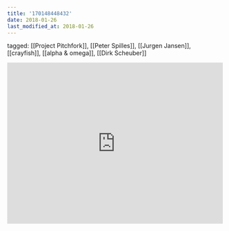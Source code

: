 ```yaml
---
title: '170148448432'
date: 2018-01-26
last_modified_at: 2018-01-26
---
```

tagged: [[Project Pitchfork]], [[Peter Spilles]], [[Jurgen Jansen]], [[crayfish]], [[alpha & omega]], [[Dirk Scheuber]]
<iframe allow="accelerometer; autoplay; clipboard-write; encrypted-media; gyroscope; picture-in-picture" allowfullscreen="" frameborder="0" height="375" id="youtube_iframe" src="https://www.youtube.com/embed/5wV0K26IG6c?feature=oembed&amp;enablejsapi=1&amp;origin=https://safe.txmblr.com&amp;wmode=opaque" width="500"></iframe>